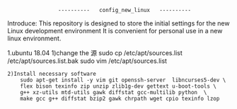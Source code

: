 					----------	 config_new_linux	----------
Introduce:
This repository is designed to store the initial settings for the new Linux development environment
It is convenient for personal use in a new linux environment.

1.ubuntu 18.04
	1)change the 源
		sudo cp /etc/apt/sources.list /etc/apt/sources.list.bak
		sudo vim /etc/apt/sources.list
	
	2)Install necessary software
		sudo apt-get install -y vim git openssh-server  libncurses5-dev \
		flex bison texinfo zip unzip zlib1g-dev gettext u-boot-tools \
		g++ xz-utils mtd-utils gawk diffstat gcc-multilib python  \
		make gcc g++ diffstat bzip2 gawk chrpath wget cpio texinfo lzop
		
